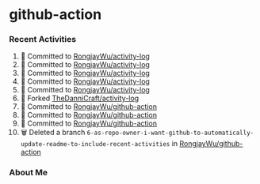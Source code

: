 ﻿# github-action

### Recent Activities
<!--START_SECTION:activity-->
1. 📝 Committed to [RongjayWu/activity-log](https://github.com/RongjayWu/activity-log/commit/c196b0aeaead2d420f4b2a9f37f32f396a893ee0)
2. 📝 Committed to [RongjayWu/activity-log](https://github.com/RongjayWu/activity-log/commit/7206108217603429a25b39a07ec6102ed5683373)
3. 📝 Committed to [RongjayWu/activity-log](https://github.com/RongjayWu/activity-log/commit/74256e4a0824d13ac44dec095ee30f1f289100f7)
4. 📝 Committed to [RongjayWu/activity-log](https://github.com/RongjayWu/activity-log/commit/9b4ca6246824abcec0b0ea9b6226137da8d8185b)
5. 📝 Committed to [RongjayWu/activity-log](https://github.com/RongjayWu/activity-log/commit/ab40b518cb536b0d7dbab6af0ea8b7d19d6201d7)
6. 🍴 Forked [TheDanniCraft/activity-log](https://github.com/TheDanniCraft/activity-log)
7. 📝 Committed to [RongjayWu/github-action](https://github.com/RongjayWu/github-action/commit/306f5b90d5c644d2c7f379696f3409835c42faef)
8. 📝 Committed to [RongjayWu/github-action](https://github.com/RongjayWu/github-action/commit/ee15558427970e66ec40598e12de5b8a055e8399)
9. 📝 Committed to [RongjayWu/github-action](https://github.com/RongjayWu/github-action/commit/ff5829ea597d533c1d402c1a04011d61f34091c8)
10. 🗑️ Deleted a branch `6-as-repo-owner-i-want-github-to-automatically-update-readme-to-include-recent-activities` in [RongjayWu/github-action](https://github.com/RongjayWu/github-action)
<!--END_SECTION:activity-->

### About Me
